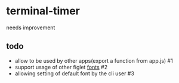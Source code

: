 # terminal-timer

needs improvement

## todo

* allow to be used by other apps(export a function from app.js) #1
* support usage of other figlet [fonts](http://patorjk.com/software/taag/) #2
* allowing setting of default font by the cli user #3
